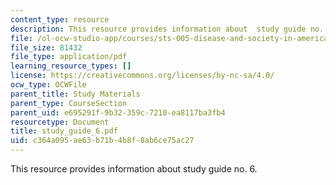 ```yaml
---
content_type: resource
description: This resource provides information about  study guide no. 6.
file: /ol-ocw-studio-app/courses/sts-005-disease-and-society-in-america-fall-2005/c364a095ae63b71b4b8f8ab6ce75ac27_study_guide_6.pdf
file_size: 81432
file_type: application/pdf
learning_resource_types: []
license: https://creativecommons.org/licenses/by-nc-sa/4.0/
ocw_type: OCWFile
parent_title: Study Materials
parent_type: CourseSection
parent_uid: e695291f-9b32-359c-7210-ea8117ba3fb4
resourcetype: Document
title: study_guide_6.pdf
uid: c364a095-ae63-b71b-4b8f-8ab6ce75ac27
---
```

This resource provides information about  study guide no. 6.